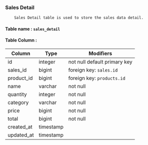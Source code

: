 ### Sales Detail

        Sales Detail table is used to store the sales data detail.

#### Table name : `sales_detail`

#### Table Column :

| Column     | Type      | Modifiers                    |
| ---------- | --------- | ---------------------------- |
| id         | integer   | not null default primary key |
| sales_id   | bigint    | foreign key: `sales.id`      |
| product_id | bigint    | foreign key: `products.id`   |
| name       | varchar   | not null                     |
| quantity   | integer   | not null                     |
| category   | varchar   | not null                     |
| price      | bigint    | not null                     |
| total      | bigint    | not null                     |
| created_at | timestamp |                              |
| updated_at | timestamp |                              |
